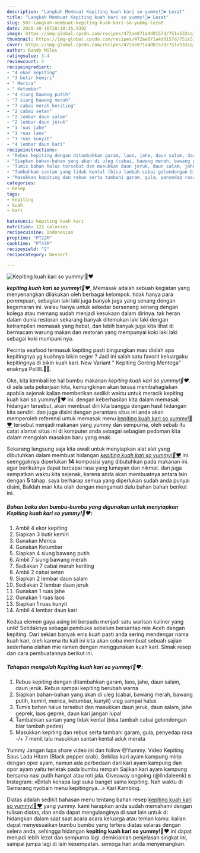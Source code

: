 ```yaml
---
description: "Langkah Membuat Kepiting kuah kari so yummy!🦀❤️ Lezat"
title: "Langkah Membuat Kepiting kuah kari so yummy!🦀❤️ Lezat"
slug: 587-langkah-membuat-kepiting-kuah-kari-so-yummy-lezat
date: 2020-10-16T20:10:35.939Z
image: https://img-global.cpcdn.com/recipes/472ae871a4d0157d/751x532cq70/kepiting-kuah-kari-so-yummy🦀❤️-foto-resep-utama.jpg
thumbnail: https://img-global.cpcdn.com/recipes/472ae871a4d0157d/751x532cq70/kepiting-kuah-kari-so-yummy🦀❤️-foto-resep-utama.jpg
cover: https://img-global.cpcdn.com/recipes/472ae871a4d0157d/751x532cq70/kepiting-kuah-kari-so-yummy🦀❤️-foto-resep-utama.jpg
author: Randy Miles
ratingvalue: 3.4
reviewcount: 4
recipeingredient:
- "4 ekor kepiting"
- "3 butir kemiri"
- " Merica"
- " Ketumbar"
- "4 siung bawang putih"
- "7 siung bawang merah"
- "7 cabai merah keriting"
- "2 cabai setan"
- "2 lembar daun salam"
- "2 lembar daun jeruk"
- "1 ruas jahe"
- "1 ruas laos"
- "1 ruas kunyit"
- "4 lembar daun kari"
recipeinstructions:
- "Rebus kepiting dengan ditambahkan garam, laos, jahe, daun salam, daun jeruk. Rebus sampai kepiting berubah warna"
- "Siapkan bahan-bahan yang akan di uleg (cabai, bawang merah, bawang putih, kemiri, merica, ketumbar, kunyit) uleg sampai halus"
- "Tumis bahan halus tersebut dan masukkan daun jeruk, daun salam, jahe geprek, laos geprek, daun kari jangan lupa!"
- "Tambahkan santan yang tidak kental (bisa tambah cabai gelondongan biar tambah pedes)"
- "Masukkan kepiting dan rebus serta tambahi garam, gula, penyedap rasa -/+ 7 menit lalu masukkan santan kental aduk merata"
categories:
- Resep
tags:
- kepiting
- kuah
- kari

katakunci: kepiting kuah kari 
nutrition: 122 calories
recipecuisine: Indonesian
preptime: "PT22M"
cooktime: "PT47M"
recipeyield: "2"
recipecategory: Dessert

---
```



![Kepiting kuah kari so yummy!🦀❤️](https://img-global.cpcdn.com/recipes/472ae871a4d0157d/751x532cq70/kepiting-kuah-kari-so-yummy🦀❤️-foto-resep-utama.jpg)

<b><i>kepiting kuah kari so yummy!🦀❤️</i></b>, Memasak adalah sebuah kegiatan yang menyenangkan dilakukan oleh berbagai kelompok. tidak hanya para perempuan, sebagian laki laki juga banyak juga yang senang dengan kegemaran ini. walau hanya untuk sekedar bersenang senang dengan kolega atau memang sudah menjadi kesukaan dalam dirinya. tak heran dalam dunia restoran sekarang banyak ditemukan laki laki dengan ketrampilan memasak yang hebat, dan lebih banyak juga kita lihat di bermacam warung makan dan restoran yang mempunyai koki laki laki sebagai koki mumpuni nya.

Pecinta seafood termasuk kepiting pasti bingungkan mau diolah apa kepitingnya yg kuahnya bikin seger ? Jadi ini salah satu favorit keluargaku kepitingnya di bikin kuah kari. New Variant &#34; Kepiting Goreng Mentega&#34; enaknya Polllll.🦀😚.

Oke, kita kembali ke hal bumbu makanan <i>kepiting kuah kari so yummy!🦀❤️</i>. di sela sela pekerjaan kita, kemungkinan akan terasa membahagiakan apabila sejenak kalian memberikan sedikit waktu untuk meracik kepiting kuah kari so yummy!🦀❤️ ini. dengan keberhasilan kita dalam memasak hidangan tersebut, akan membuat diri kita bangga dengan hasil hidangan kita sendiri. dan juga disini dengan perantara situs ini anda akan memperoleh referensi untuk memasak menu <u>kepiting kuah kari so yummy!🦀❤️</u> tersebut menjadi makanan yang yummy dan sempurna, oleh sebab itu catat alamat situs ini di komputer anda sebagai sebagian pedoman kita dalam mengolah masakan baru yang enak.


Sekarang langsung saja kita awali untuk menyiapkan alat alat yang dibutuhkan dalam membuat hidangan <u><i>kepiting kuah kari so yummy!🦀❤️</i></u> ini. seenggaknya diperlukan <b>14</b> komposisi yang dibutuhkan pada makanan ini. agar berikutnya dapat tercapai rasa yang lumayan dan nikmat. dan juga sempatkan waktu kita sejenak, karena anda akan membuatnya antara lain dengan <b>5</b> tahap. saya berharap semua yang diperlukan sudah anda punyai disini, Baiklah mari kita olah dengan mengamati dulu bahan bahan berikut ini.

<!--inarticleads1-->

##### Bahan baku dan bumbu-bumbu yang digunakan untuk menyiapkan Kepiting kuah kari so yummy!🦀❤️:

1. Ambil 4 ekor kepiting
1. Siapkan 3 butir kemiri
1. Gunakan  Merica
1. Gunakan  Ketumbar
1. Siapkan 4 siung bawang putih
1. Ambil 7 siung bawang merah
1. Sediakan 7 cabai merah keriting
1. Ambil 2 cabai setan
1. Siapkan 2 lembar daun salam
1. Sediakan 2 lembar daun jeruk
1. Gunakan 1 ruas jahe
1. Gunakan 1 ruas laos
1. Siapkan 1 ruas kunyit
1. Ambil 4 lembar daun kari


Kedua elemen gaya asing ini berpadu menjadi satu warisan kuliner yang unik! Setidaknya sebagai pembuka sebelum bersantap mie Aceh dengan kepiting. Dari sekian banyak enis kuah pasti anda sering mendengar nama kuah kari, oleh karena itu kali ini kita akan coba membuat sebuah sajian sederhana olahan mie ramen dengan menggunakan kuah kari. Simak resep dan cara pembuatannya berikut ini. 

<!--inarticleads2-->

##### Tahapan mengolah Kepiting kuah kari so yummy!🦀❤️:

1. Rebus kepiting dengan ditambahkan garam, laos, jahe, daun salam, daun jeruk. Rebus sampai kepiting berubah warna
1. Siapkan bahan-bahan yang akan di uleg (cabai, bawang merah, bawang putih, kemiri, merica, ketumbar, kunyit) uleg sampai halus
1. Tumis bahan halus tersebut dan masukkan daun jeruk, daun salam, jahe geprek, laos geprek, daun kari jangan lupa!
1. Tambahkan santan yang tidak kental (bisa tambah cabai gelondongan biar tambah pedes)
1. Masukkan kepiting dan rebus serta tambahi garam, gula, penyedap rasa -/+ 7 menit lalu masukkan santan kental aduk merata


Yummy Jangan lupa share video ini dan follow @Yummy. Video Kepiting Saus Lada Hitam (Black pepper crab). Sekilas kari ayam kampung mirip dengan opor ayam, namun ada perbedaan dari kari ayam kampung dan opor ayam yaitu terletak pada bumbu rempah Sajikan kari ayam kampung bersama nasi putih hangat atau roti jala. Giveaway ongoing (@lindaleenk) в Instagram: «Entah kenapa lagi suka banget sama kepiting. Nah waktu di Semarang nyobain menu kepitingnya…» Kari Kambing. 

Diatas adalah sedikit bahasan menu tentang bahan resep <u>kepiting kuah kari so yummy!🦀❤️</u> yang yummy. kami harapkan anda sudah memahami dengan tulisan diatas, dan anda dapat mengulanginya di saat lain untuk di hidangkan dalam saat saat acara acara keluarga atau teman kamu. kalian dapat menyesuaikan bumbu bumbu yang tertera diatas selaras dengan selera anda, sehingga hidangan <b>kepiting kuah kari so yummy!🦀❤️</b> ini dapat menjadi lebih lezat dan sempurna lagi. demikianlah penjelasan singkat ini, sampai jumpa lagi di lain kesempatan. semoga hari anda menyenangkan.
